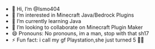 - 👋 Hi, I’m @Ismo404
- 👀 I’m interested in Minecraft Java/Bedrock Plugins
- 🌱 I’m currently learning Java
- 💞️ I’m looking to collaborate on Minecraft Plugin Maker
- 😄 Pronouns: No pronouns, im a man, stop with that sh17 
- ⚡ Fun fact: i call my gf Playstation,she just turned 5 🍷🗿

<!---
Ismo404/Ismo404 is a ✨ special ✨ repository because its `README.md` (this file) appears on your GitHub profile.
You can click the Preview link to take a look at your changes.
--->
